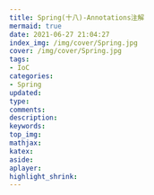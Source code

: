 ```yaml
---
title: Spring(十八)-Annotations注解
mermaid: true
date: 2021-06-27 21:04:27
index_img: /img/cover/Spring.jpg
cover: /img/cover/Spring.jpg
tags:
- IoC 
categories:
- Spring
updated:
type:
comments:
description:
keywords:
top_img:
mathjax:
katex:
aside:
aplayer:
highlight_shrink:
---
```

